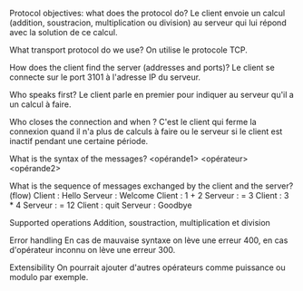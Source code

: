 Protocol objectives: what does the protocol do?
Le client envoie un calcul (addition, soustracion, multiplication ou division) au serveur qui lui répond avec la solution de ce calcul.

What transport protocol do we use?
On utilise le protocole TCP.

How does the client find the server (addresses and ports)?
Le client se connecte sur le port 3101 à l'adresse IP du serveur.

Who speaks first?
Le client parle en premier pour indiquer au serveur qu'il a un calcul à faire.

Who closes the connection and when ?
C'est le client qui ferme la connexion quand il n'a plus de calculs à faire ou le serveur si le client est inactif pendant une certaine période.

What is the syntax of the messages?
<opérande1> <opérateur> <opérande2>

What is the sequence of messages exchanged by the client and the server? (flow)
Client : Hello
Serveur : Welcome
Client : 1 + 2
Serveur : = 3
Client : 3 * 4
Serveur : = 12
Client : quit
Serveur : Goodbye

Supported operations
Addition, soustraction, multiplication et division

Error handling
En cas de mauvaise syntaxe on lève une erreur 400, en cas d'opérateur inconnu on lève une erreur 300.

Extensibility
On pourrait ajouter d'autres opérateurs comme puissance ou modulo par exemple.

